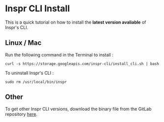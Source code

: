 # Inspr CLI Install
This is a quick tutorial on how to install the **latest version avaliable** of Inspr's CLI.  

## Linux / Mac

Run the following command in the Terminal to install :  
```
curl -s https://storage.googleapis.com/inspr-cli/install_cli.sh | bash
```
To uninstall Inspr's CLI :
```
sudo rm /usr/local/bin/inspr
```


## Other
To get other Inspr CLI versions, download the binary file from the GitLab repository [here](https://gitlab.inspr.dev/inspr/core/-/releases).